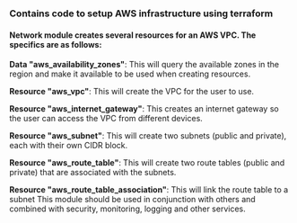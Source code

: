 ### Contains code to setup AWS infrastructure using terraform

#### Network module creates several resources for an AWS VPC. The specifics are as follows:

**Data "aws_availability_zones"**: This will query the available zones in the region and make it available to be used when creating resources.

**Resource "aws_vpc"**: This will create the VPC for the user to use.

**Resource "aws_internet_gateway"**: This creates an internet gateway so the user can access the VPC from different devices.

**Resource "aws_subnet"**: This will create two subnets (public and private), each with their own CIDR block.

**Resource "aws_route_table"**: This will create two route tables (public and private) that are associated with the subnets.

**Resource "aws_route_table_association"**: This will link the route table to a subnet
This module should be used in conjunction with others and combined with security, monitoring, logging and other services.
